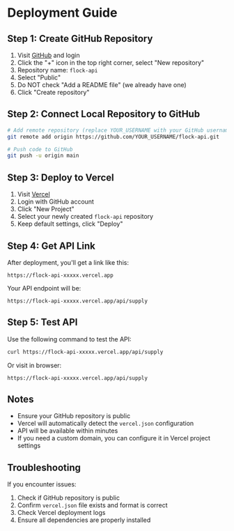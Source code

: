# Deployment Guide

## Step 1: Create GitHub Repository

1. Visit [GitHub](https://github.com) and login
2. Click the "+" icon in the top right corner, select "New repository"
3. Repository name: `flock-api`
4. Select "Public"
5. Do NOT check "Add a README file" (we already have one)
6. Click "Create repository"

## Step 2: Connect Local Repository to GitHub

```bash
# Add remote repository (replace YOUR_USERNAME with your GitHub username)
git remote add origin https://github.com/YOUR_USERNAME/flock-api.git

# Push code to GitHub
git push -u origin main
```

## Step 3: Deploy to Vercel

1. Visit [Vercel](https://vercel.com)
2. Login with GitHub account
3. Click "New Project"
4. Select your newly created `flock-api` repository
5. Keep default settings, click "Deploy"

## Step 4: Get API Link

After deployment, you'll get a link like this:
```
https://flock-api-xxxxx.vercel.app
```

Your API endpoint will be:
```
https://flock-api-xxxxx.vercel.app/api/supply
```

## Step 5: Test API

Use the following command to test the API:

```bash
curl https://flock-api-xxxxx.vercel.app/api/supply
```

Or visit in browser:
```
https://flock-api-xxxxx.vercel.app/api/supply
```

## Notes

- Ensure your GitHub repository is public
- Vercel will automatically detect the `vercel.json` configuration
- API will be available within minutes
- If you need a custom domain, you can configure it in Vercel project settings

## Troubleshooting

If you encounter issues:

1. Check if GitHub repository is public
2. Confirm `vercel.json` file exists and format is correct
3. Check Vercel deployment logs
4. Ensure all dependencies are properly installed
